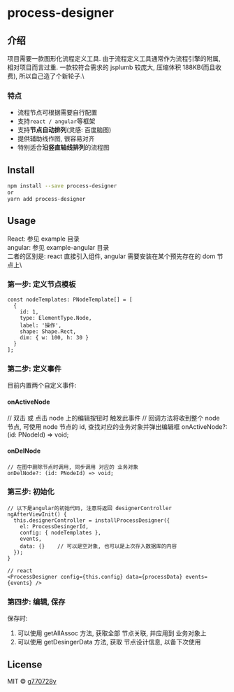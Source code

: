 # process-designer

## 介绍

项目需要一款图形化流程定义工具. 由于流程定义工具通常作为流程引擎的附属, 相对项目而言过重. 一款较符合需求的 jsplumb 较庞大, 压缩体积 188KB(而且收费), 所以自己造了个新轮子.\

### 特点

- 流程节点可根据需要自行配置
- 支持`react / angular`等框架
- 支持**节点自动排列**(灵感: 百度脑图)
- 提供辅助线作图, 很容易对齐
- 特别适合**沿竖直轴线排列**的流程图

## Install

```bash
npm install --save process-designer
or
yarn add process-designer
```

## Usage

React: 参见 example 目录\
angular: 参见 example-angular 目录\
二者的区别是: react 直接引入组件, angular 需要安装在某个预先存在的 dom 节点上\

### 第一步: 定义节点模板

    const nodeTemplates: PNodeTemplate[] = [
      {
        id: 1,
        type: ElementType.Node,
        label: '操作',
        shape: Shape.Rect,
        dim: { w: 100, h: 30 }
      }
    ];

### 第二步: 定义事件

目前内置两个自定义事件:

#### onActiveNode

// 双击 或 点击 node 上的编辑按钮时 触发此事件
// 回调方法将收到整个 node 节点, 可使用 node 节点的 id, 查找对应的业务对象并弹出编辑框
onActiveNode?: (id: PNodeId) => void;

#### onDelNode

    // 在图中删除节点时调用, 同步调用 对应的 业务对象
    onDelNode?: (id: PNodeId) => void;

### 第三步: 初始化

    // 以下是angular的初始代码, 注意将返回 designerController
    ngAfterViewInit() {
      this.designerController = installProcessDesigner({
        el: ProcessDesingerId,
        config: { nodeTemplates },
        events,
        data: {}    // 可以是空对象, 也可以是上次存入数据库的内容
      });
    }

    // react
    <ProcessDesigner config={this.config} data={processData} events={events} />

### 第四步: 编辑, 保存

保存时:

1. 可以使用 getAllAssoc 方法, 获取全部 节点关联, 并应用到 业务对象上
2. 可以使用 getDesingerData 方法, 获取 节点设计信息, 以备下次使用

## License

MIT © [g770728y](https://github.com/g770728y)
